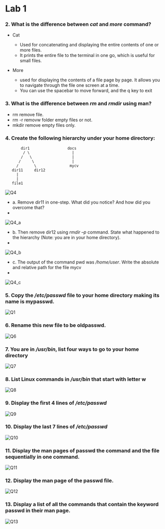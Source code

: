 # Lab 1 

### 2. What is the difference between _**cat**_ and _**more**_  command?
-  Cat
   -  Used for concatenating and displaying the entire contents of one or more files.
   -  It prints the entire file to the terminal in one go, which is useful for small files.

- More
   -  used for displaying the contents of a file page by page. It allows you to navigate through the file one screen at a time.
   -  You can use the spacebar to move forward, and the q key to exit

### 3. What is the difference between _**rm**_ and _**rmdir**_ using man?
- rm remove file.
- rm -r removw folder empty files or not.
- mkdir remove empty files only.

### 4. Create the following hierarchy under your home directory:
           dir1                 docs
            / \                   |
           /   \                  |
          /     \                 |
         /       \               mycv
       dir11     dir12 
         |
         |
       file1
  
  
![Q4](q4)

  - a. Remove dir11 in one-step. What did you notice? And how did you overcome that?
  - 
  ![Q4_a](q4_a)
  
  - b. Then remove dir12 using _rmdir –p_ command. State what happened to the hierarchy (Note: you are in your home directory).
  - 
  ![Q4_b](q4_b)
  
  - c. The output of the command pwd was _/home/user_. Write the absolute and relative path for the file mycv
  - 
  ![Q4_c](q4_c)
  
### 5. Copy the _/etc/passwd_ file to your home directory making its name is mypasswd.
![Q1](q5)

### 6. Rename this new file to be oldpasswd.
![Q6](q6)

### 7. You are in _/usr/bin_, list four ways to go to your home directory
![Q7](q7)

### 8. List Linux commands in _/usr/bin_ that start with letter w
![Q8](q8)

### 9. Display the first 4 lines of _/etc/passwd_
![Q9](q9)

### 10. Display the last 7 lines of _/etc/passwd_
![Q10](q10)

### 11. Display the man pages of passwd the command and the file sequentially in one command.
![Q11](q11)


### 12. Display the man page of the passwd file.
![Q12](q12)


### 13. Display a list of all the commands that contain the keyword passwd in their man page.
![Q13](q13)
